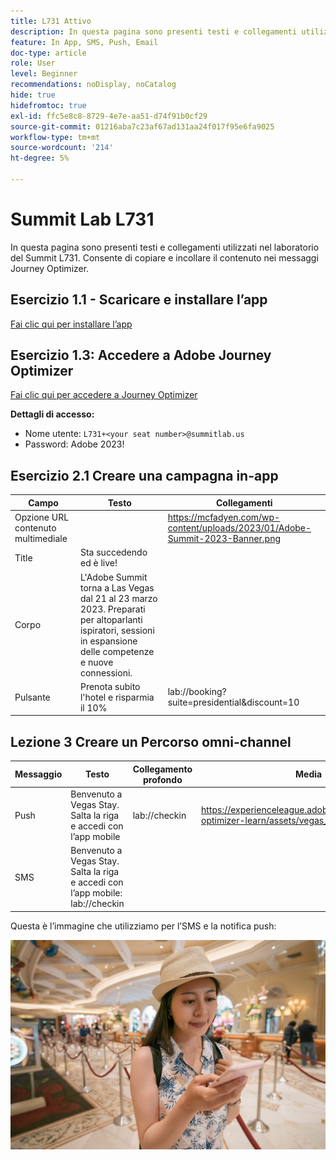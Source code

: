 ```yaml
---
title: L731 Attivo
description: In questa pagina sono presenti testi e collegamenti utilizzati nel laboratorio del Summit L731.
feature: In App, SMS, Push, Email
doc-type: article
role: User
level: Beginner
recommendations: noDisplay, noCatalog
hide: true
hidefromtoc: true
exl-id: ffc5e8c8-8729-4e7e-aa51-d74f91b0cf29
source-git-commit: 01216aba7c23af67ad131aa24f017f95e6fa9025
workflow-type: tm+mt
source-wordcount: '214'
ht-degree: 5%

---
```


# Summit Lab L731

In questa pagina sono presenti testi e collegamenti utilizzati nel laboratorio del Summit L731. Consente di copiare e incollare il contenuto nei messaggi Journey Optimizer.

## Esercizio 1.1 - Scaricare e installare l’app

[Fai clic qui per installare l’app](https://testflight.apple.com/join/H0N5iWvW)

## Esercizio 1.3: Accedere a Adobe Journey Optimizer

[Fai clic qui per accedere a Journey Optimizer](https://experience.adobe.com/#/@techmarketingdemos/sname:summit-2023-ajo-lab/journey-optimizer/home)

**Dettagli di accesso:**

* Nome utente: `L731+<your seat number>@summitlab.us`
* Password: Adobe 2023!


## Esercizio 2.1 Creare una campagna in-app

| Campo | Testo | Collegamenti |
|----|----|----|
| Opzione URL contenuto multimediale |  | https://mcfadyen.com/wp-content/uploads/2023/01/Adobe-Summit-2023-Banner.png |
| Title | Sta succedendo ed è live! |  |
| Corpo | L&#39;Adobe Summit torna a Las Vegas dal 21 al 23 marzo 2023. Preparati per altoparlanti ispiratori, sessioni in espansione delle competenze e nuove connessioni. |  |
| Pulsante | Prenota subito l&#39;hotel e risparmia il 10% | lab://booking?suite=presidential&amp;discount=10 |



## Lezione 3 Creare un Percorso omni-channel

| Messaggio | Testo | Collegamento profondo | Media |
|----|----|----|----|
| Push | Benvenuto a Vegas Stay. Salta la riga e accedi con l’app mobile | lab://checkin | https://experienceleague.adobe.com/docs/journey-optimizer-learn/assets/vegas_online_check_in.jpg |
| SMS | Benvenuto a Vegas Stay. Salta la riga e accedi con l’app mobile: lab://checkin |  |


Questa è l’immagine che utilizziamo per l’SMS e la notifica push:

![Check-In online](/help/assets/vegas_online_check_in.jpg)
